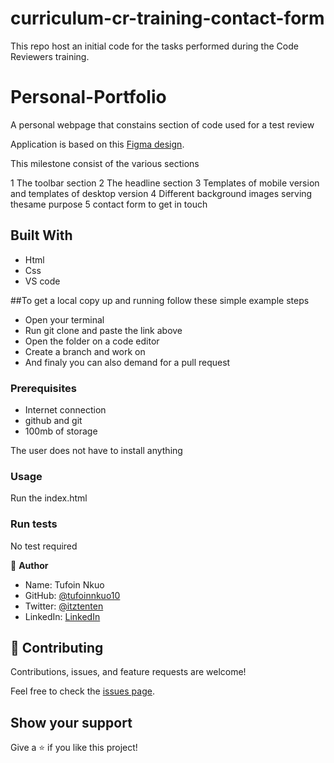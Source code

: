 # curriculum-cr-training-contact-form

This repo host an initial code for the tasks performed during the Code Reviewers training.


# Personal-Portfolio
A personal webpage that constains section of code used for a test review

Application is based on this [Figma design](https://www.figma.com/file/t3EJUCAEViw3QasuJLPLVT/Microverse-Student-Potfolio-Templates-Main?node-id=1%3A1471).


This milestone consist of the various sections

1 The toolbar section
2 The headline section
3 Templates of mobile  version and templates of desktop version
4 Different background images serving thesame purpose
5 contact form to get in touch



## Built With

- Html
- Css
- VS code


##To get a local copy up and running follow these simple example steps
- Open your terminal
- Run git clone and paste the link above
- Open the folder on a code editor
- Create a branch and work on
- And finaly you can also demand for a pull request

### Prerequisites

- Internet connection
- github and git
- 100mb of storage


The user does not have to install anything

### Usage

Run the index.html

### Run tests 

No test required

👤 **Author**
- Name: Tufoin Nkuo
- GitHub: [@tufoinnkuo10](https://github.com/tufoinnkuo10)
- Twitter: [@itztenten](https://twitter.com/itztenten)
- LinkedIn: [LinkedIn](https://www.linkedin.com/in/tufoin-nkuo-3b272320b)

## 🤝 Contributing

Contributions, issues, and feature requests are welcome!

Feel free to check the [issues page](../../issues/).

## Show your support

Give a ⭐️ if you like this project!
